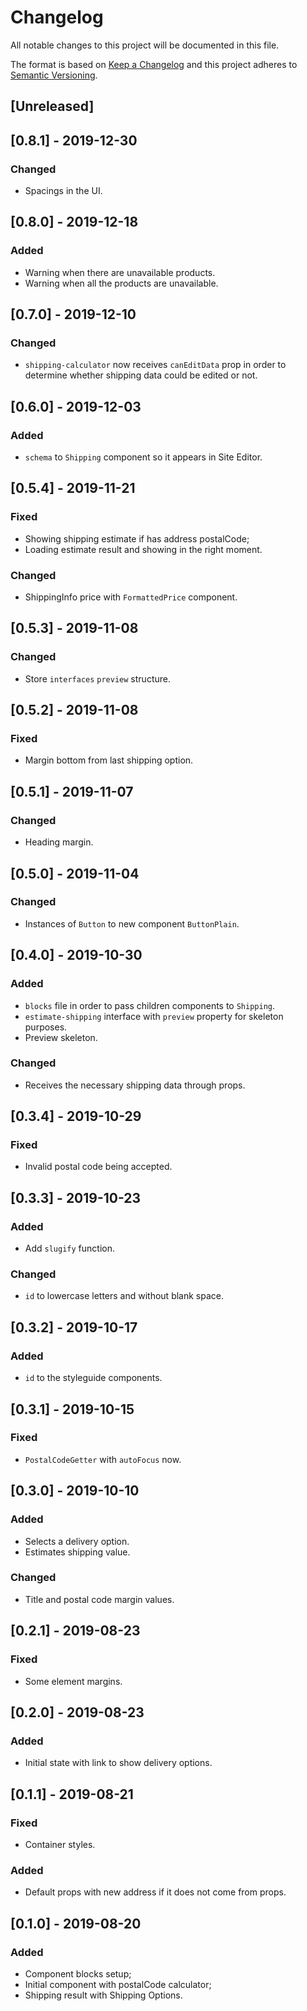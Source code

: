 # Changelog

All notable changes to this project will be documented in this file.

The format is based on [Keep a Changelog](http://keepachangelog.com/en/1.0.0/)
and this project adheres to [Semantic Versioning](http://semver.org/spec/v2.0.0.html).

## [Unreleased]

## [0.8.1] - 2019-12-30

### Changed

- Spacings in the UI.

## [0.8.0] - 2019-12-18

### Added

- Warning when there are unavailable products.
- Warning when all the products are unavailable.

## [0.7.0] - 2019-12-10

### Changed

- `shipping-calculator` now receives `canEditData` prop in order to determine whether shipping data could be edited or not.

## [0.6.0] - 2019-12-03

### Added

- `schema` to `Shipping` component so it appears in Site Editor.

## [0.5.4] - 2019-11-21

### Fixed

- Showing shipping estimate if has address postalCode;
- Loading estimate result and showing in the right moment.

### Changed

- ShippingInfo price with `FormattedPrice` component.

## [0.5.3] - 2019-11-08

### Changed

- Store `interfaces` `preview` structure.

## [0.5.2] - 2019-11-08

### Fixed

- Margin bottom from last shipping option.

## [0.5.1] - 2019-11-07

### Changed

- Heading margin.

## [0.5.0] - 2019-11-04

### Changed

- Instances of `Button` to new component `ButtonPlain`.

## [0.4.0] - 2019-10-30

### Added

- `blocks` file in order to pass children components to `Shipping`.
- `estimate-shipping` interface with `preview` property for skeleton purposes.
- Preview skeleton.

### Changed

- Receives the necessary shipping data through props.

## [0.3.4] - 2019-10-29

### Fixed

- Invalid postal code being accepted.

## [0.3.3] - 2019-10-23

### Added

- Add `slugify` function.

### Changed

- `id` to lowercase letters and without blank space.

## [0.3.2] - 2019-10-17

### Added

- `id` to the styleguide components.

## [0.3.1] - 2019-10-15

### Fixed

- `PostalCodeGetter` with `autoFocus` now.

## [0.3.0] - 2019-10-10

### Added

- Selects a delivery option.
- Estimates shipping value.

### Changed

- Title and postal code margin values.

## [0.2.1] - 2019-08-23

### Fixed

- Some element margins.

## [0.2.0] - 2019-08-23

### Added

- Initial state with link to show delivery options.

## [0.1.1] - 2019-08-21

### Fixed

- Container styles.

### Added

- Default props with new address if it does not come from props.

## [0.1.0] - 2019-08-20

### Added

- Component blocks setup;
- Initial component with postalCode calculator;
- Shipping result with Shipping Options.
